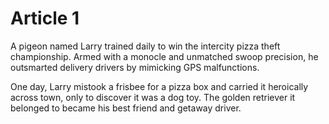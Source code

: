 # Article 1

A pigeon named Larry trained daily to win the intercity pizza theft championship. Armed with a monocle and unmatched
swoop precision, he outsmarted delivery drivers by mimicking GPS malfunctions.

One day, Larry mistook a frisbee for a
pizza box and carried it heroically across town, only to discover it was a dog toy. The golden retriever it belonged to
became his best friend and getaway driver.